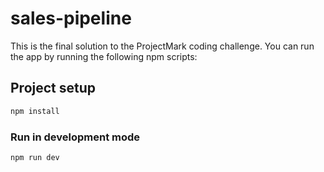 # sales-pipeline

This is the final solution to the ProjectMark coding challenge.
You can run the app by running the following npm scripts:

## Project setup

```sh
npm install
```

### Run in development mode

```sh
npm run dev
```
